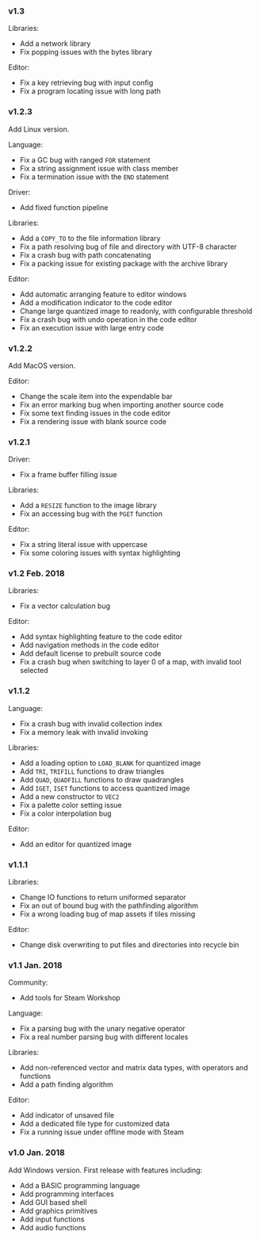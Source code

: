 <!-- Changes are categorized in community, language, driver, libraries, editor. -->

### v1.3

Libraries:

* Add a network library
* Fix popping issues with the bytes library

Editor:

* Fix a key retrieving bug with input config
* Fix a program locating issue with long path

### v1.2.3

Add Linux version.

Language:

* Fix a GC bug with ranged `FOR` statement
* Fix a string assignment issue with class member
* Fix a termination issue with the `END` statement

Driver:

* Add fixed function pipeline

Libraries:

* Add a `COPY_TO` to the file information library
* Fix a path resolving bug of file and directory with UTF-8 character
* Fix a crash bug with path concatenating
* Fix a packing issue for existing package with the archive library

Editor:

* Add automatic arranging feature to editor windows
* Add a modification indicator to the code editor
* Change large quantized image to readonly, with configurable threshold
* Fix a crash bug with undo operation in the code editor
* Fix an execution issue with large entry code

### v1.2.2

Add MacOS version.

Editor:

* Change the scale item into the expendable bar
* Fix an error marking bug when importing another source code
* Fix some text finding issues in the code editor
* Fix a rendering issue with blank source code

### v1.2.1

Driver:

* Fix a frame buffer filling issue

Libraries:

* Add a `RESIZE` function to the image library
* Fix an accessing bug with the `PGET` function

Editor:

* Fix a string literal issue with uppercase
* Fix some coloring issues with syntax highlighting

### v1.2 Feb. 2018

Libraries:

* Fix a vector calculation bug

Editor:

* Add syntax highlighting feature to the code editor
* Add navigation methods in the code editor
* Add default license to prebuilt source code
* Fix a crash bug when switching to layer 0 of a map, with invalid tool selected

### v1.1.2

Language:

* Fix a crash bug with invalid collection index
* Fix a memory leak with invalid invoking

Libraries:

* Add a loading option to `LOAD_BLANK` for quantized image
* Add `TRI`, `TRIFILL` functions to draw triangles
* Add `QUAD`, `QUADFILL` functions to draw quadrangles
* Add `IGET`, `ISET` functions to access quantized image
* Add a new constructor to `VEC2`
* Fix a palette color setting issue
* Fix a color interpolation bug

Editor:

* Add an editor for quantized image

### v1.1.1

Libraries:

* Change IO functions to return uniformed separator
* Fix an out of bound bug with the pathfinding algorithm
* Fix a wrong loading bug of map assets if tiles missing

Editor:

* Change disk overwriting to put files and directories into recycle bin

### v1.1 Jan. 2018

Community:

* Add tools for Steam Workshop

Language:

* Fix a parsing bug with the unary negative operator
* Fix a real number parsing bug with different locales

Libraries:

* Add non-referenced vector and matrix data types, with operators and functions
* Add a path finding algorithm

Editor:

* Add indicator of unsaved file
* Add a dedicated file type for customized data
* Fix a running issue under offline mode with Steam

### v1.0 Jan. 2018

Add Windows version. First release with features including:

* Add a BASIC programming language
* Add programming interfaces
* Add GUI based shell
* Add graphics primitives
* Add input functions
* Add audio functions
